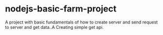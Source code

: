 # nodejs-basic-farm-project
A project with basic fundamentals of how to create server and send request to server and get data..A Creating simple get api.
